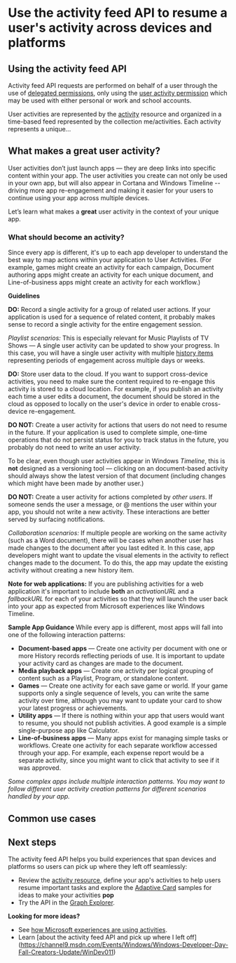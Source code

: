 # Use the activity feed API to resume a user's activity across devices and platforms

## Using the activity feed API
Activity feed API requests are performed on behalf of a user through the use of [delegated permissions](../../concepts/permissions_reference.md#delegated-permissions-application-permissions-and-effective-permissions), only using the [user activity permission](../../concepts/permissions_reference.md#user-activity-permissions) which may be used with either personal or work and school accounts. 

User activities are represented by the [activity](https://developer.microsoft.com/en-us/graph/docs/api-reference/v1.0/resources/projectrome_activity) resource and organized in a time-based feed represented by the collection me/activities. Each activity represents a unique... 

## What makes a great user activity?

User activities don’t just launch apps — they are deep links into specific content within your app. The user activities you create can not only be used in your own app, but will also appear in Cortana and Windows Timeline -- driving more app re-engagement and making it easier for your users to continue using your app across multiple devices.  

Let’s learn what makes a **great** user activity in the context of your unique app. 

### What should become an activity? 

Since every app is different, it's up to each app developer to understand the best way to map actions within your application to User Activities. (For example, games might create an activity for each campaign, Document authoring apps might create an activity for each unique document, and Line-of-business apps might create an activity for each workflow.) 

**Guidelines** 

**DO:** Record a single activity for a group of related user actions. 
If your application is used for a sequence of related content, it probably makes sense to record a single activity for the entire engagement session.  

*Playlist scenarios:* This is especially relevant for Music Playlists of TV Shows — A single user activity can be updated to show your progress. In this case, you will have a single user activity with multiple [history items](https://developer.microsoft.com/en-us/graph/docs/api-reference/v1.0/resources/projectrome_historyitem) representing periods of engagement across multiple days or weeks.  

**DO:** Store user data to the cloud. 
If you want to support cross-device activities, you need to make sure the content required to re-engage this activity is stored to a cloud location. For example, if you publish an activity each time a user edits a document, the document should be stored in the cloud as opposed to locally on the user's device in order to enable cross-device re-engagement.  

**DO NOT:** Create a user activity for actions that users do not need to resume in the future. 
If your application is used to complete simple, one-time operations that do not persist status for you to track status in the future, you probably do not need to write an user activity. 

To be clear, even though user activities appear in Windows *Timeline*, this is **not** designed as a versioning tool — clicking on an document-based activity should always show the latest version of that document (including changes which might have been made by another user.)

**DO NOT:** Create a user activity for actions completed by *other users*. 
If someone sends the user a message, or @ mentions the user within your app, you should not write a new activity. These interactions are better served by surfacing notifications.  

*Collaboration scenarios:* If multiple people are working on the same activity (such as a Word document), there will be cases when another user has made changes to the document after you last edited it. In this case, app developers might want to update the visual elements in the activity to reflect changes made to the document. To do this, the app may update the existing activity without creating a new history item. 

**Note for web applications:** If you are publishing activities for a web application it's important to include **both** an *activationURL* and a *fallbackURL* for each of your activities so that they will launch the user back into your app as expected from Microsoft experiences like Windows Timeline. 

**Sample App Guidance** 
While every app is different, most apps will fall into one of the following interaction patterns: 

* **Document-based apps** — Create one activity per document with one or more History records reflecting periods of use. It is important to update your activity card as changes are made to the document. 
* **Media playback apps** — Create one activity per logical grouping of content such as a Playlist, Program, or standalone content. 
* **Games** — Create one activity for each save game or world.  If your game supports only a single sequence of levels, you can write the same activity over time, although you may want to update your card to show your latest progress or achievements. 
* **Utility apps** — If there is nothing within your app that users would want to resume, you should not publish activities. A good example is a simple single-purpose app like Calculator. 
* **Line-of-business apps** — Many apps exist for managing simple tasks or workflows. Create one activity for each separate workflow accessed through your app. For example, each expense report would be a separate activity, since you might want to click that activity to see if it was approved.

*Some complex apps include multiple interaction patterns. You may want to follow different user activity creation patterns for different scenarios handled by your app.*


## Common use cases 

## Next steps
The activity feed API helps you build experiences that span devices and platforms so users can pick up where they left off seamlessly: 

- Review the [activity resource](https://developer.microsoft.com/en-us/graph/docs/api-reference/v1.0/resources/projectrome_activity), define your app's activities to help users resume important tasks and explore the [Adaptive Card](http://adaptivecards.io/samples/) samples for ideas to make your activities **pop**  
- Try the API in the [Graph Explorer](https://developer.microsoft.com/en-us/graph/graph-explorer).

**Looking for more ideas?** 
- See [how Microsoft experiences are using activities](https://channel9.msdn.com/events/Build/2017/B8108).
- Learn [about the activity feed API and pick up where I left off] (https://channel9.msdn.com/Events/Windows/Windows-Developer-Day-Fall-Creators-Update/WinDev011)
